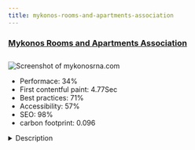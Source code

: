 ```yaml
---
title: mykonos-rooms-and-apartments-association
---
```


<div style="height: 3rem">
  <a href="http://mykonosrna.com"><h3>Mykonos Rooms and Apartments Association</h3></a>
</div>
<img loading="lazy" src="/images/thumbs/mykonosrna.com.jpg" alt="Screenshot of mykonosrna.com" />
<ul>
  <li>Performace: 34%</li>
  <li>
    First contentful paint:
    4.77Sec
  </li>
  <li>Best practices: 71%</li>
  <li>Accessibility: 57%</li>
  <li>SEO: 98%</li>
  <li>carbon footprint: 0.096</li>
</ul>
<details>
  <summary>Description</summary>
  <p>MykonosRnA was a really tough challenge since we had a very short deadline, and summer is very close. So and tourists need to arrange their place to that they will stay in. So, we believe it is a truly admirable achievement.
This site's purpose is to exhibit to the customer  every single Mykonos' apartment and not only those who can be only seen or advertised on a website  .Additionally, it has a very flexible method of searching with a lot of criteria given ,such as facilities, price, category and many more , in order to give the customer the most help available. Also, the visitor can book  even from our website. As for the owners of their apartments, they have their own access area where they can only see their property  and can make corrections ,upload or switch his autobiography.This site was created with Joomla 3.6 using a two language environment ,English and Greek. The template that was used is called WT Boss by Warp Theme with an internal Helix framework. The front page is consisted of sections in which the customer can transfer  from throughout the sections with a very smooth movement. The component used for the developing this website is Jomholiday by ComDev.eu .But , but we had some terrible issues (too many Jquery conflicts) .Although problematic , we already had a progress on the component, so we decided to keep it the same one.</p>
</details>

